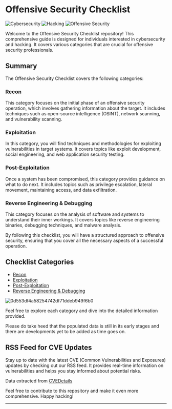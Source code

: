# Offensive Security Checklist

![Cybersecurity](https://img.shields.io/badge/Cybersecurity-Checklist-blue)
![Hacking](https://img.shields.io/badge/Hacking-Checklist-red)
![Offensive Security](https://img.shields.io/badge/Offensive%20Security-Checklist-orange)

Welcome to the Offensive Security Checklist repository! This comprehensive guide is designed for individuals interested in cybersecurity and hacking. It covers various categories that are crucial for offensive security professionals.

## Summary

The Offensive Security Checklist covers the following categories:

### Recon

This category focuses on the initial phase of an offensive security operation, which involves gathering information about the target. It includes techniques such as open-source intelligence (OSINT), network scanning, and vulnerability scanning.

### Exploitation

In this category, you will find techniques and methodologies for exploiting vulnerabilities in target systems. It covers topics like exploit development, social engineering, and web application security testing.

### Post-Exploitation

Once a system has been compromised, this category provides guidance on what to do next. It includes topics such as privilege escalation, lateral movement, maintaining access, and data exfiltration.

### Reverse Engineering & Debugging

This category focuses on the analysis of software and systems to understand their inner workings. It covers topics like reverse engineering binaries, debugging techniques, and malware analysis.

By following this checklist, you will have a structured approach to offensive security, ensuring that you cover all the necessary aspects of a successful operation.

## Checklist Categories

- [Recon](Recon.md)
- [Exploitation](Exploitation.md)
- [Post-Exploitation](Post-Exploitation.md)
- [Reverse Engineering & Debugging](Reverse%20Engineering%20&%20Debugging.md)



![0d553df4a58254742df71ddeb949f6b0](https://github.com/Stuub/Offensive-Security-Checklist/assets/60468836/8240c646-ee1f-43bc-b1d9-2a3ec94b9082)




Feel free to explore each category and dive into the detailed information provided.

Please do take heed that the populated data is still in its early stages and there are developments yet to be added as time goes on. 

## RSS Feed for CVE Updates

Stay up to date with the latest CVE (Common Vulnerabilities and Exposures) updates by checking out our RSS feed. It provides real-time information on vulnerabilities and helps you stay informed about potential risks.

Data extracted from [CVEDetails](https://www.cvedetails.com)

Feel free to contribute to this repository and make it even more comprehensive. Happy hacking!

---
